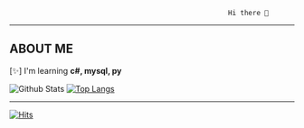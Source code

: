                                                          Hi there 👋
********

<!--
**0min0422/0min0422** is a ✨ _special_ ✨ repository because its `README.md` (this file) appears on your GitHub profile.

Here are some ideas to get you started:

-->
## ABOUT ME
[✨] I'm learning __c#, mysql, py__

![Github Stats](https://github-readme-stats.vercel.app/api?username=0min0422&show_icons=true) [![Top Langs](https://github-readme-stats.vercel.app/api/top-langs/?username=0min0422&layout=compact)](https://github.com/0min0422/github-readme-stats)
********************
[![Hits](https://hits.seeyoufarm.com/api/count/incr/badge.svg?url=https%3A%2F%2Fgithub.com%2F0min0422%2Fhit-counter&count_bg=%2379C83D&title_bg=%23555555&icon=&icon_color=%23E7E7E7&title=hits&edge_flat=false)](https://hits.seeyoufarm.com)
